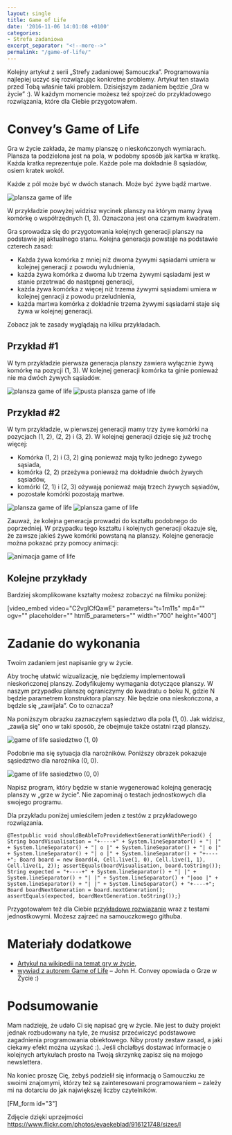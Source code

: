 ```yaml
---
layout: single
title: Game of Life
date: '2016-11-06 14:01:08 +0100'
categories:
- Strefa zadaniowa
excerpt_separator: "<!--more-->"
permalink: "/game-of-life/"
---
```

Kolejny artykuł z serii „Strefy zadaniowej Samouczka”. Programowania najlepiej uczyć się rozwiązując konkretne problemy. Artykuł ten stawia przed Tobą właśnie taki problem.&nbsp;Dzisiejszym zadaniem będzie „Gra w życie” :). W każdym momencie możesz też spojrzeć do przykładowego rozwiązania, które dla Ciebie przygotowałem.

# Convey’s Game of Life
  
Gra w życie zakłada, że mamy planszę o nieskończonych wymiarach. Plansza ta podzielona jest na pola, w podobny sposób jak kartka w kratkę. Każda kratka reprezentuje pole. Każde pole ma dokładnie 8 sąsiadów, osiem kratek wokół.

Każde z pól może być w dwóch stanach. Może być żywe bądź martwe.

![plansza game of life](http://www.samouczekprogramisty.pl/wp-content/uploads/2016/11/zywa13.gif)

W przykładzie powyżej widzisz wycinek planszy na którym mamy żywą komórkę o współrzędnych (1, 3). Oznaczona jest ona czarnym kwadratem.

Gra sprowadza się do przygotowania kolejnych generacji planszy na podstawie jej aktualnego stanu. Kolejna generacja powstaje na podstawie czterech zasad:

- Każda żywa komórka z mniej niż dwoma żywymi sąsiadami umiera w kolejnej generacji z powodu wyludnienia,
- każda żywa komórka z dwoma lub trzema żywymi sąsiadami jest w stanie przetrwać do następnej generacji,
- każda żywa komórka z więcej niż trzema żywymi sąsiadami umiera w kolejnej genracji z powodu przeludnienia,
- każda martwa komórka z dokładnie trzema żywymi sąsiadami staje się żywa w kolejnej generacji.
  
  
Zobacz jak te zasady wyglądają na kilku przykładach.
## Przykład #1
  
W tym przykładzie pierwsza generacja planszy zawiera wyłącznie żywą komórkę na pozycji (1, 3). W kolejnej generacji komórka ta ginie ponieważ nie ma dwóch żywych sąsiadów.

![plansza game of life](http://www.samouczekprogramisty.pl/wp-content/uploads/2016/11/zywa13.gif) ![pusta plansza game of life](http://www.samouczekprogramisty.pl/wp-content/uploads/2016/11/pusta.gif)

## Przykład #2
  
W tym przykładzie, w pierwszej generacji mamy trzy żywe komórki na pozycjach (1, 2), (2, 2) i (3, 2). W kolejnej generacji dzieje się już trochę więcej:
- Komórka (1, 2) i (3, 2) giną ponieważ mają tylko jednego żywego sąsiada,
- komórka (2, 2) przeżywa ponieważ ma dokładnie dwóch żywych sąsiadów,
- komórki (2, 1) i (2, 3) ożywają ponieważ mają trzech żywych sąsiadów,
- pozostałe komórki pozostają martwe.
  
  
 ![plansza game of life](http://www.samouczekprogramisty.pl/wp-content/uploads/2016/11/plansza_okres2_poziom.gif) ![plansza game of life](http://www.samouczekprogramisty.pl/wp-content/uploads/2016/11/plansza_okres2_pion.gif)

Zauważ, że kolejna generacja prowadzi do kształtu podobnego do poprzedniej. W przypadku tego kształtu i kolejnych generacji okazuje się, że zawsze jakieś żywe komórki powstaną na planszy. Kolejne generacje można pokazać przy pomocy animacji:

![animacja game of life](http://www.samouczekprogramisty.pl/wp-content/uploads/2016/11/plansza_okres2_animacja.gif)

## Kolejne przykłady
  
Bardziej skomplikowane kształty możesz zobaczyć na filmiku poniżej:

[video\_embed video="C2vgICfQawE" parameters="t=1m11s" mp4="" ogv="" placeholder="" html5\_parameters="" width="700" height="400"]

# Zadanie do wykonania
  
Twoim zadaniem jest napisanie gry w życie.

Aby trochę ułatwić wizualizację, nie będziemy implementowali nieskończonej planszy. Zodyfikujemy wymagania dotyczące planszy. W naszym przypadku planszę ograniczymy do kwadratu o boku N, gdzie N będzie parametrem konstruktora planszy. Nie będzie ona nieskończona, a będzie się „zawijała”. Co to oznacza?

Na poniższym obrazku zaznaczyłem sąsiedztwo dla pola (1, 0). Jak widzisz, „zawija się” ono w taki sposób, że obejmuje także ostatni rząd planszy.

![game of life sasiedztwo (1, 0)](http://www.samouczekprogramisty.pl/wp-content/uploads/2016/11/plansza_sasiedztwo_10.gif)

Podobnie ma się sytuacja dla narożników. Poniższy obrazek pokazuje sąsiedztwo dla narożnika (0, 0).

![game of life sasiedztwo (0, 0)](http://www.samouczekprogramisty.pl/wp-content/uploads/2016/11/plansza_sasiedztwo_00.gif)

Napisz program, który będzie w stanie wygenerować kolejną generację planszy w „grze w życie”. Nie zapominaj o testach jednostkowych dla swojego programu.

Dla przykładu poniżej umieściłem jeden z testów z przykładowego rozwiązania.

    @Testpublic void shouldBeAbleToProvideNextGenerationWithPeriod() { String boardVisualisation = "+----+" + System.lineSeparator() + "| |" + System.lineSeparator() + "| o |" + System.lineSeparator() + "| o |" + System.lineSeparator() + "| o |" + System.lineSeparator() + "+----+"; Board board = new Board(4, Cell.live(1, 0), Cell.live(1, 1), Cell.live(1, 2)); assertEquals(boardVisualisation, board.toString()); String expected = "+----+" + System.lineSeparator() + "| |" + System.lineSeparator() + "| |" + System.lineSeparator() + "|ooo |" + System.lineSeparator() + "| |" + System.lineSeparator() + "+----+"; Board boardNextGeneration = board.nextGeneration(); assertEquals(expected, boardNextGeneration.toString());}

  
Przygotowałem też dla Ciebie [przykładowe rozwiązanie](https://github.com/SamouczekProgramisty/StrefaZadaniowaSamouka/tree/master/03_game_of_life) wraz z testami jednostkowymi. Możesz zajrzeć na samouczkowego githuba.
# Materiały dodatkowe

- [Artykuł na wikipedii na temat gry w życie](https://en.wikipedia.org/wiki/Conway%27s_Game_of_Life),
- [wywiad z autorem Game of Life](https://www.youtube.com/watch?v=R9Plq-D1gEk) – John H. Convey opowiada o Grze w Życie :)
  

# Podsumowanie
  
Mam nadzieję, że udało Ci się napisać grę w życie. Nie jest to duży projekt jednak rozbudowany na tyle, że musisz przećwiczyć podstawowe zagadnienia programowania obiektowego. Niby prosty zestaw zasad, a jaki ciekawy efekt można uzyskać :). Jeśli chciałbyś dostawać informacje o kolejnych artykułach prosto na Twoją skrzynkę zapisz się na mojego newslettera.

Na koniec proszę Cię, żebyś podzielił się informacją o Samouczku ze swoimi znajomymi, którzy też są zainteresowani programowaniem – zależy mi na dotarciu do jak największej liczby czytelników.

[FM\_form id="3"]

Zdjęcie dzięki uprzejmości https://www.flickr.com/photos/evaekeblad/916121748/sizes/l

